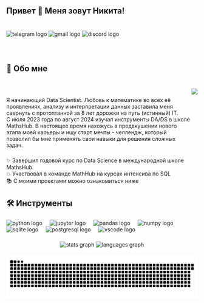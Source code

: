 <br clear="both">

<h2 align="left">Привет 👋 Меня зовут Никита!</h2>

###

<br clear="both">

<div align="left">
  <img src="https://img.shields.io/static/v1?message=Telegram&logo=telegram&label=&color=2CA5E0&logoColor=white&labelColor=&style=for-the-badge" height="35" alt="telegram logo"  />
  <img src="https://img.shields.io/static/v1?message=Gmail&logo=gmail&label=&color=D14836&logoColor=white&labelColor=&style=for-the-badge" height="35" alt="gmail logo"  />
  <img src="https://img.shields.io/static/v1?message=Discord&logo=discord&label=&color=7289DA&logoColor=white&labelColor=&style=for-the-badge" height="35" alt="discord logo"  />
</div>

###

<br clear="both">

<h2 align="left">💭 Обо мне</h2>

###

<br clear="both">

<img align="right" height="200" src="https://media2.giphy.com/media/v1.Y2lkPTc5MGI3NjExOTJ3aTMxcnNnMjd0dXVtbXc5djJ3MGUxbmNpeml1NXhlZWl0ZnB2ciZlcD12MV9pbnRlcm5hbF9naWZfYnlfaWQmY3Q9Zw/wcgn5fVDjvR7pdvz4C/giphy.webp"  />

###

<p align="left">Я начинающий Data Scientist. Любовь к математике во всех её проявлениях, анализу и интерпретации данных заставила меня свернуть с протоптанной за 8 лет дорожки на путь (истинный) IT. <br>С июля 2023 года по август 2024 изучал инструменты DA/DS в школе МathsHub. В настоящее время нахожусь в предвкушении нового этапа моей карьеры и ищу старт мечты - челлендж, который позволил бы мне применять свои навыки для решения сложных задач.</p>

###

<p align="left">✨ Завершил годовой курс по Data Science в международной школе MathsHub.<br>💥 Участвовал в команде MathHub на курсах интенсива по SQL<br>📚 С моими проектами можно ознакомиться ниже</p>

###

<h2 align="left">🛠 Инструменты</h2>

###

<div align="left">
  <img src="https://cdn.jsdelivr.net/gh/devicons/devicon/icons/python/python-original.svg" height="40" alt="python logo"  />
  <img width="12" />
  <img src="https://cdn.jsdelivr.net/gh/devicons/devicon/icons/jupyter/jupyter-original.svg" height="40" alt="jupyter logo"  />
  <img width="12" />
  <img src="https://cdn.jsdelivr.net/gh/devicons/devicon/icons/pandas/pandas-original.svg" height="40" alt="pandas logo"  />
  <img width="12" />
  <img src="https://cdn.jsdelivr.net/gh/devicons/devicon/icons/numpy/numpy-original.svg" height="40" alt="numpy logo"  />
  <img width="12" />
  <img src="https://cdn.jsdelivr.net/gh/devicons/devicon/icons/sqlite/sqlite-original.svg" height="40" alt="sqlite logo"  />
  <img width="12" />
  <img src="https://cdn.jsdelivr.net/gh/devicons/devicon/icons/postgresql/postgresql-original.svg" height="40" alt="postgresql logo"  />
  <img width="12" />
  <img src="https://cdn.jsdelivr.net/gh/devicons/devicon/icons/vscode/vscode-original.svg" height="40" alt="vscode logo"  />
</div>

###

<div align="center">
  <img src="https://github-readme-stats.vercel.app/api?username=NikitaVarlamov&hide_title=false&hide_rank=false&show_icons=true&include_all_commits=true&count_private=true&disable_animations=false&theme=dracula&locale=en&hide_border=false&order=1" height="150" alt="stats graph"  />
  <img src="https://github-readme-stats.vercel.app/api/top-langs?username=NikitaVarlamov&locale=en&hide_title=false&layout=compact&card_width=320&langs_count=5&theme=dracula&hide_border=false&order=2" height="150" alt="languages graph"  />
</div>

###

<img src="https://raw.githubusercontent.com/NikitaVarlamov/NikitaVarlamov/output/snake.svg" alt="Snake animation" />

###
